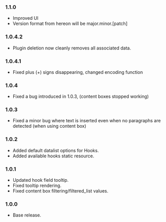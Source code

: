 ### 1.1.0
* Improved UI
* Version format from hereon will be major.minor.[patch]

### 1.0.4.2
* Plugin deletion now cleanly removes all associated data.

### 1.0.4.1
* Fixed plus (+) signs disappearing, changed encoding function

### 1.0.4
* Fixed a bug introduced in 1.0.3, (content boxes stopped working)

### 1.0.3
* Fixed a minor bug where text is inserted even when no paragraphs are detected (when using content box)

### 1.0.2
* Added default datalist options for Hooks.
* Added available hooks static resource.

### 1.0.1
* Updated hook field tooltip.
* Fixed tooltip rendering.
* Fixed content box filtering/filtered_list values.

### 1.0.0
* Base release.